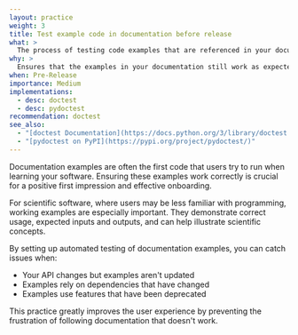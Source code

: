 ```yaml
---
layout: practice
weight: 3
title: Test example code in documentation before release
what: >
  The process of testing code examples that are referenced in your documentation
why: >
  Ensures that the examples in your documentation still work as expected. Helps new users have tested examples.
when: Pre-Release
importance: Medium
implementations:
  - desc: doctest
  - desc: pydoctest
recommendation: doctest
see_also:
  - "[doctest Documentation](https://docs.python.org/3/library/doctest.html)"
  - "[pydoctest on PyPI](https://pypi.org/project/pydoctest/)"
---
```


Documentation examples are often the first code that users try to run when learning your software. Ensuring these examples work correctly is crucial for a positive first impression and effective onboarding.

For scientific software, where users may be less familiar with programming, working examples are especially important. They demonstrate correct usage, expected inputs and outputs, and can help illustrate scientific concepts.

By setting up automated testing of documentation examples, you can catch issues when:
- Your API changes but examples aren't updated
- Examples rely on dependencies that have changed
- Examples use features that have been deprecated

This practice greatly improves the user experience by preventing the frustration of following documentation that doesn't work.
